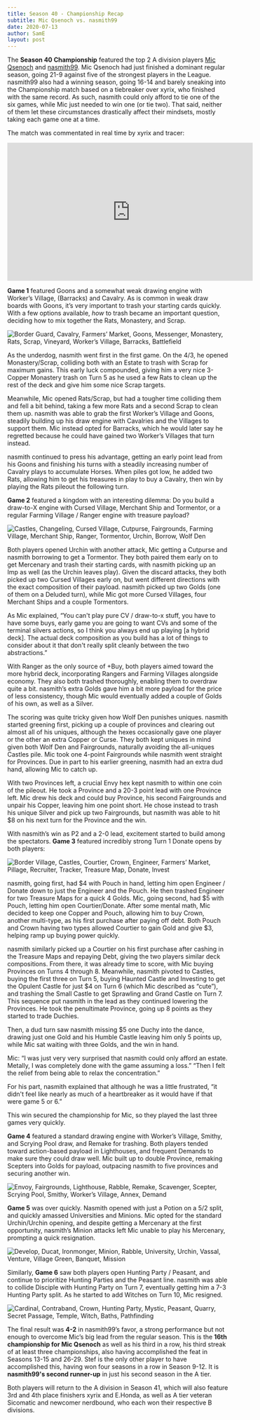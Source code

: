 ```yaml
---
title: Season 40 - Championship Recap
subtitle: Mic Qsenoch vs. nasmith99
date: 2020-07-13
author: SamE
layout: post
---
```

The **Season 40 Championship** featured the top 2 A division players [Mic Qsenoch](https://dominionleague.org/player_database?player=Mic%20Qsenoch) and [nasmith99](https://dominionleague.org/player_database?player=nasmith99). Mic Qsenoch had just finished a dominant regular season, going 21-9 against five of the strongest players in the League. nasmith99 also had a winning season, going 16-14 and barely sneaking into the Championship match based on a tiebreaker over xyrix, who finished with the same record. As such, nasmith could only afford to tie one of the six games, while Mic just needed to win one (or tie two). That said, neither of them let these circumstances drastically affect their mindsets, mostly taking each game one at a time.

The match was commentated in real time by xyrix and tracer:

<iframe width="560" height="315" src="https://www.youtube.com/embed/LzCQvDBgNMM" frameborder="0" allow="accelerometer; autoplay; encrypted-media; gyroscope; picture-in-picture" allowfullscreen></iframe>

**Game 1** featured Goons and a somewhat weak drawing engine with Worker’s Village, (Barracks) and Cavalry. As is common in weak draw boards with Goons, it’s very important to trash your starting cards quickly. With a few options available, *how* to trash became an important question, deciding how to mix together the Rats, Monastery, and Scrap.

![Border Guard, Cavalry, Farmers’ Market, Goons, Messenger, Monastery, Rats, Scrap, Vineyard, Worker’s Village, Barracks, Battlefield](/img/uploads/kingdom1.png)

As the underdog, nasmith went first in the first game. On the 4/3, he opened Monastery/Scrap, colliding both with an Estate to trash with Scrap for maximum gains. This early luck compounded, giving him a very nice 3-Copper Monastery trash on Turn 5 as he used a few Rats to clean up the rest of the deck and give him some nice Scrap targets.

Meanwhile, Mic opened Rats/Scrap, but had a tougher time colliding them and fell a bit behind, taking a few more Rats and a second Scrap to clean them up. nasmith was able to grab the first Worker’s Village and Goons, steadily building up his draw engine with Cavalries and the Villages to support them. Mic instead opted for Barracks, which he would later say he regretted because he could have gained two Worker’s Villages that turn instead.

nasmith continued to press his advantage, getting an early point lead from his Goons and finishing his turns with a steadily increasing number of Cavalry plays to accumulate Horses. When piles got low, he added two Rats, allowing him to get his treasures in play to buy a Cavalry, then win by playing the Rats pileout the following turn.

**Game 2** featured a kingdom with an interesting dilemma: Do you build a draw-to-X engine with Cursed Village, Merchant Ship and Tormentor, or a regular Farming Village / Ranger engine with treasure payload?

![Castles, Changeling, Cursed Village, Cutpurse, Fairgrounds, Farming Village, Merchant Ship, Ranger, Tormentor, Urchin, Borrow, Wolf Den](/img/uploads/kingdom2.png)

Both players opened Urchin with another attack, Mic getting a Cutpurse and nasmith borrowing to get a Tormentor. They both paired them early on to get Mercenary and trash their starting cards, with nasmith picking up an Imp as well (as the Urchin leaves play). Given the discard attacks, they both picked up two Cursed Villages early on, but went different directions with the exact composition of their payload. nasmith picked up two Golds (one of them on a Deluded turn), while Mic got more Cursed Villages, four Merchant Ships and a couple Tormentors.

As Mic explained, “You can't play pure CV / draw-to-x stuff, you have to have some buys, early game you are going to want CVs and some of the terminal silvers actions, so I think you always end up playing \[a hybrid deck]. The actual deck composition as you build has a lot of things to consider about it that don't really split cleanly between the two abstractions.” 

With Ranger as the only source of +Buy, both players aimed toward the more hybrid deck, incorporating Rangers and Farming Villages alongside economy. They also both trashed thoroughly, enabling them to overdraw quite a bit. nasmith’s extra Golds gave him a bit more payload for the price of less consistency, though Mic would eventually added a couple of Golds of his own, as well as a Silver.

The scoring was quite tricky given how Wolf Den punishes uniques. nasmith started greening first, picking up a couple of provinces and clearing out almost all of his uniques, although the hexes occasionally gave one player or the other an extra Copper or Curse. They both kept uniques in mind given both Wolf Den and Fairgrounds, naturally avoiding the all-uniques Castles pile. Mic took one 4-point Fairgrounds while nasmith went straight for Provinces. Due in part to his earlier greening, nasmith had an extra dud hand, allowing Mic to catch up.

With two Provinces left, a crucial Envy hex kept nasmith to within one coin of the pileout. He took a Province and a 20-3 point lead with one Province left. Mic drew his deck and could buy Province, his second Fairgrounds and unpair his Copper, leaving him one point short. He chose instead to trash his unique Silver and pick up two Fairgrounds, but nasmith was able to hit $8 on his next turn for the Province and the win.

With nasmith’s win as P2 and a 2-0 lead, excitement started to build among the spectators. **Game 3** featured incredibly strong Turn 1 Donate opens by both players:

![Border Village, Castles, Courtier, Crown, Engineer, Farmers’ Market, Pillage, Recruiter, Tracker, Treasure Map, Donate, Invest](/img/uploads/kingdom3.png)

nasmith, going first, had $4 with Pouch in hand, letting him open Engineer / Donate down to just the Engineer and the Pouch. He then trashed Engineer for two Treasure Maps for a quick 4 Golds. Mic, going second, had $5 with Pouch, letting him open Courtier/Donate. After some mental math, Mic decided to keep one Copper and Pouch, allowing him to buy Crown, another multi-type, as his first purchase after paying off debt. Both Pouch and Crown having two types allowed Courtier to gain Gold and give $3, helping ramp up buying power quickly.

nasmith similarly picked up a Courtier on his first purchase after cashing in the Treasure Maps and repaying Debt, giving the two players similar deck compositions. From there, it was already time to score, with Mic buying Provinces on Turns 4 through 8. Meanwhile, nasmith pivoted to Castles, buying the first three on Turn 5, buying Haunted Castle and Investing to get the Opulent Castle for just $4 on Turn 6 (which Mic described as “cute”), and trashing the Small Castle to get Sprawling and Grand Castle on Turn 7. This sequence put nasmith in the lead as they continued lowering the Provinces. He took the penultimate Province, going up 8 points as they started to trade Duchies.

Then, a dud turn saw nasmith missing $5 one Duchy into the dance, drawing just one Gold and his Humble Castle leaving him only 5 points up, while Mic sat waiting with three Golds, and the win in hand. 

Mic: “I was just very very surprised that nasmith could only afford an estate. Metally, I was completely done with the game assuming a loss.” “Then I felt the relief from being able to relax the concentration.”

For his part, nasmith explained that although he was a little frustrated, “it didn't feel like nearly as much of a heartbreaker as it would have if that were game 5 or 6.” 

This win secured the championship for Mic, so they played the last three games very quickly.

**Game 4** featured a standard drawing engine with Worker’s Village, Smithy, and Scrying Pool draw, and Remake for trashing. Both players tended toward action-based payload in Lighthouses, and frequent Demands to make sure they could draw well. Mic built up to double Province, remaking Scepters into Golds for payload, outpacing nasmith to five provinces and securing another win.

![Envoy, Fairgrounds, Lighthouse, Rabble, Remake, Scavenger, Scepter, Scrying Pool, Smithy, Worker’s Village, Annex, Demand](/img/uploads/kingdom4.png)

**Game 5** was over quickly. Nasmith opened with just a Potion on a 5/2 split, and quickly amassed Universities and Minions. Mic opted for the standard Urchin/Urchin opening, and despite getting a Mercenary at the first opportunity, nasmith’s Minion attacks left Mic unable to play his Mercenary, prompting a quick resignation.

![Develop, Ducat, Ironmonger, Minion, Rabble, University, Urchin, Vassal, Venture, Village Green, Banquet, Mission](/img/uploads/kingdom5.png)

Similarly, **Game 6** saw both players open Hunting Party / Peasant, and continue to prioritize Hunting Parties and the Peasant line. nasmith was able to collide Disciple with Hunting Party on Turn 7, eventually getting him a 7-3 Hunting Party split. As he started to add Witches on Turn 10, Mic resigned.

![Cardinal, Contraband, Crown, Hunting Party, Mystic, Peasant, Quarry, Secret Passage, Temple, Witch, Baths, Pathfinding](/img/uploads/kingdom6.png)

The final result was **4-2** in nasmith99’s favor, a strong performance but not enough to overcome Mic’s big lead from the regular season. This is the **16th championship for Mic Qsenoch** as well as his third in a row, his third streak of at least three championships, also having accomplished the feat in Seasons 13-15 and 26-29. Stef is the only other player to have accomplished this, having won four seasons in a row in Season 9-12. It is **nasmith99's second runner-up** in just his second season in the A tier.

Both players will return to the A division in Season 41, which will also feature 3rd and 4th place finishers xyrix and E.Honda, as well as A tier veteran Sicomatic and newcomer nerdbound, who each won their respective B divisions.